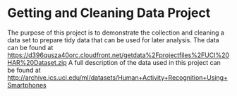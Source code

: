 # Getting and Cleaning Data Project

The purpose of this project is to demonstrate the collection and cleaning a data set to prepare tidy data that can be used for later analysis. 
The data can be found at 
https://d396qusza40orc.cloudfront.net/getdata%2Fprojectfiles%2FUCI%20HAR%20Dataset.zip
A full description of the data used in this project can be found at http://archive.ics.uci.edu/ml/datasets/Human+Activity+Recognition+Using+Smartphones

